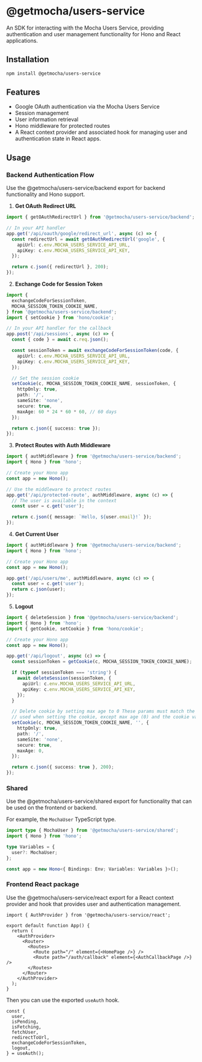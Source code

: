 # @getmocha/users-service

An SDK for interacting with the Mocha Users Service, providing authentication and user management functionality for Hono and React applications.

## Installation

```bash
npm install @getmocha/users-service
```

## Features

- Google OAuth authentication via the Mocha Users Service
- Session management
- User information retrieval
- Hono middleware for protected routes
- A React context provider and associated hook for managing user and authentication state in React apps.

## Usage

### Backend Authentication Flow

Use the @getmocha/users-service/backend export for backend functionality and Hono support.

1. **Get OAuth Redirect URL**

```typescript
import { getOAuthRedirectUrl } from '@getmocha/users-service/backend';

// In your API handler
app.get('/api/oauth/google/redirect_url', async (c) => {
  const redirectUrl = await getOAuthRedirectUrl('google', {
    apiUrl: c.env.MOCHA_USERS_SERVICE_API_URL,
    apiKey: c.env.MOCHA_USERS_SERVICE_API_KEY,
  });

  return c.json({ redirectUrl }, 200);
});
```

2. **Exchange Code for Session Token**

```typescript
import {
  exchangeCodeForSessionToken,
  MOCHA_SESSION_TOKEN_COOKIE_NAME,
} from '@getmocha/users-service/backend';
import { setCookie } from 'hono/cookie';

// In your API handler for the callback
app.post('/api/sessions', async (c) => {
  const { code } = await c.req.json();

  const sessionToken = await exchangeCodeForSessionToken(code, {
    apiUrl: c.env.MOCHA_USERS_SERVICE_API_URL,
    apiKey: c.env.MOCHA_USERS_SERVICE_API_KEY,
  });

  // Set the session cookie
  setCookie(c, MOCHA_SESSION_TOKEN_COOKIE_NAME, sessionToken, {
    httpOnly: true,
    path: '/',
    sameSite: 'none',
    secure: true,
    maxAge: 60 * 24 * 60 * 60, // 60 days
  });

  return c.json({ success: true });
});
```

3. **Protect Routes with Auth Middleware**

```typescript
import { authMiddleware } from '@getmocha/users-service/backend';
import { Hono } from 'hono';

// Create your Hono app
const app = new Hono();

// Use the middleware to protect routes
app.get('/api/protected-route', authMiddleware, async (c) => {
  // The user is available in the context
  const user = c.get('user');

  return c.json({ message: `Hello, ${user.email}!` });
});
```

4. **Get Current User**

```typescript
import { authMiddleware } from '@getmocha/users-service/backend';
import { Hono } from 'hono';

// Create your Hono app
const app = new Hono();

app.get('/api/users/me', authMiddleware, async (c) => {
  const user = c.get('user');
  return c.json(user);
});
```

5. **Logout**

```typescript
import { deleteSession } from '@getmocha/users-service/backend';
import { Hono } from 'hono';
import { getCookie, setCookie } from 'hono/cookie';

// Create your Hono app
const app = new Hono();

app.get('/api/logout', async (c) => {
  const sessionToken = getCookie(c, MOCHA_SESSION_TOKEN_COOKIE_NAME);

  if (typeof sessionToken === 'string') {
    await deleteSession(sessionToken, {
      apiUrl: c.env.MOCHA_USERS_SERVICE_API_URL,
      apiKey: c.env.MOCHA_USERS_SERVICE_API_KEY,
    });
  }

  // Delete cookie by setting max age to 0 These params must match the ones
  // used when setting the cookie, except max age (0) and the cookie value ('').
  setCookie(c, MOCHA_SESSION_TOKEN_COOKIE_NAME, '', {
    httpOnly: true,
    path: '/',
    sameSite: 'none',
    secure: true,
    maxAge: 0,
  });

  return c.json({ success: true }, 200);
});
```

### Shared

Use the @getmocha/users-service/shared export for functionality that can be used on the frontend or backend.

For example, the `MochaUser` TypeScript type.

```typescript
import type { MochaUser } from '@getmocha/users-service/shared';
import { Hono } from 'hono';

type Variables = {
  user?: MochaUser;
};

const app = new Hono<{ Bindings: Env; Variables: Variables }>();
```

### Frontend React package

Use the @getmocha/users-service/react export for a React context provider and hook that provides user and authentication management.

```tsx
import { AuthProvider } from '@getmocha/users-service/react';

export default function App() {
  return (
    <AuthProvider>
      <Router>
        <Routes>
          <Route path="/" element={<HomePage />} />
          <Route path="/auth/callback" element={<AuthCallbackPage />} />
        </Routes>
      </Router>
    </AuthProvider>
  );
}
```

Then you can use the exported `useAuth` hook.

```tsx
const {
  user,
  isPending,
  isFetching,
  fetchUser,
  redirectToUrl,
  exchangeCodeForSessionToken,
  logout,
} = useAuth();
```
